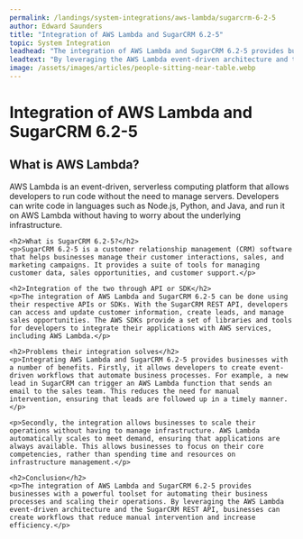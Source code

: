 ```yaml
---
permalink: /landings/system-integrations/aws-lambda/sugarcrm-6-2-5
author: Edward Saunders
title: "Integration of AWS Lambda and SugarCRM 6.2-5"
topic: System Integration
leadhead: "The integration of AWS Lambda and SugarCRM 6.2-5 provides businesses with a powerful toolset for automating their business processes and scaling their operations"
leadtext: "By leveraging the AWS Lambda event-driven architecture and the SugarCRM REST API, businesses can create workflows that reduce manual intervention and increase efficiency."
image: /assets/images/articles/people-sitting-near-table.webp
---
```

<div class="arttext">	<h1>Integration of AWS Lambda and SugarCRM 6.2-5</h1>
	<h2>What is AWS Lambda?</h2>
	<p>AWS Lambda is an event-driven, serverless computing platform that allows developers to run code without the need to manage servers. Developers can write code in languages such as Node.js, Python, and Java, and run it on AWS Lambda without having to worry about the underlying infrastructure.</p>

	<h2>What is SugarCRM 6.2-5?</h2>
	<p>SugarCRM 6.2-5 is a customer relationship management (CRM) software that helps businesses manage their customer interactions, sales, and marketing campaigns. It provides a suite of tools for managing customer data, sales opportunities, and customer support.</p>

	<h2>Integration of the two through API or SDK</h2>
	<p>The integration of AWS Lambda and SugarCRM 6.2-5 can be done using their respective APIs or SDKs. With the SugarCRM REST API, developers can access and update customer information, create leads, and manage sales opportunities. The AWS SDKs provide a set of libraries and tools for developers to integrate their applications with AWS services, including AWS Lambda.</p>

	<h2>Problems their integration solves</h2>
	<p>Integrating AWS Lambda and SugarCRM 6.2-5 provides businesses with a number of benefits. Firstly, it allows developers to create event-driven workflows that automate business processes. For example, a new lead in SugarCRM can trigger an AWS Lambda function that sends an email to the sales team. This reduces the need for manual intervention, ensuring that leads are followed up in a timely manner.</p>

	<p>Secondly, the integration allows businesses to scale their operations without having to manage infrastructure. AWS Lambda automatically scales to meet demand, ensuring that applications are always available. This allows businesses to focus on their core competencies, rather than spending time and resources on infrastructure management.</p>

	<h2>Conclusion</h2>
	<p>The integration of AWS Lambda and SugarCRM 6.2-5 provides businesses with a powerful toolset for automating their business processes and scaling their operations. By leveraging the AWS Lambda event-driven architecture and the SugarCRM REST API, businesses can create workflows that reduce manual intervention and increase efficiency.</p>
</div>